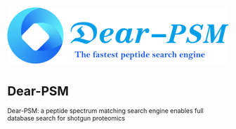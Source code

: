 # <p align="center">![image](./png/icon.png)
# Dear-PSM
Dear-PSM: a peptide spectrum matching search engine enables full database search for shotgun proteomics
